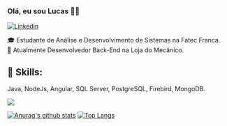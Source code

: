 ### Olá, eu sou Lucas 👋😄

[![Linkedin](https://img.shields.io/badge/LinkedIn-0077B5?style=for-the-badge&logo=linkedin&logoColor=white)](https://www.linkedin.com/in/lucas-fernando-de-assis/)

🎓 Estudante de Análise e Desenvolvimento de Sistemas na Fatec Franca.<br>
🔧 Atualmente Desenvolvedor Back-End na Loja do Mecânico.

## 💼 Skills:
Java, NodeJs, Angular, SQL Server, PostgreSQL, Firebird, MongoDB.

![](https://komarev.com/ghpvc/?username=lucasfernandoassiswebdev)

[![Anurag's github stats](https://github-readme-stats.vercel.app/api?username=lucasfernandoassiswebdev&show_icons=true&theme=radical)](https://github.com/lucasfernandoassiswebdev/github-readme-stats&show_icons=true&theme=radical)
[![Top Langs](https://github-readme-stats.vercel.app/api/top-langs/?username=lucasfernandoassiswebdev&layout=compact)](https://github.com/lucasfernandoassiswebdev/github-readme-stats)

